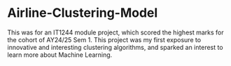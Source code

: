 # Airline-Clustering-Model
This was for an IT1244 module project, which scored the highest marks for the cohort of AY24/25 Sem 1. This project was my first exposure to innovative and interesting clustering algorithms, and sparked an interest to learn more about Machine Learning.
